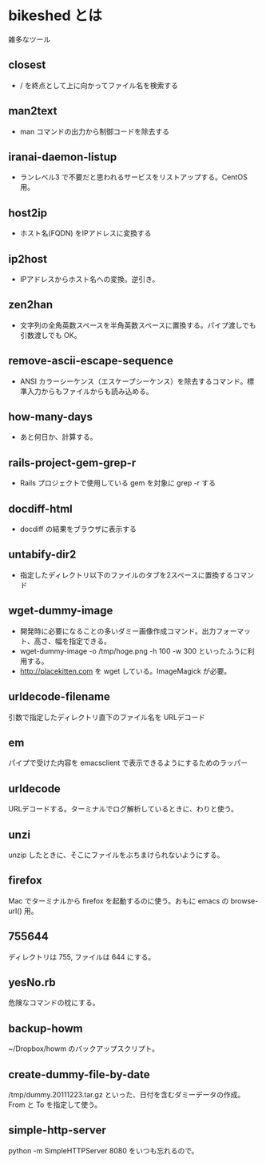 bikeshed とは
=============
雑多なツール

closest
---------

* / を終点として上に向かってファイル名を検索する

man2text
---------

* man コマンドの出力から制御コードを除去する

iranai-daemon-listup
-----------------------

* ランレベル3 で不要だと思われるサービスをリストアップする。CentOS 用。

host2ip
---------

* ホスト名(FQDN) をIPアドレスに変換する

ip2host
---------

* IPアドレスからホスト名への変換。逆引き。


zen2han
---------

* 文字列の全角英数スペースを半角英数スペースに置換する。パイプ渡しでも引数渡しでも OK。

remove-ascii-escape-sequence
--------------------------------

* ANSI カラーシーケンス（エスケープシーケンス）を除去するコマンド。標準入力からもファイルからも読み込める。

how-many-days
----------------

* あと何日か、計算する。

rails-project-gem-grep-r
--------------------------

* Rails プロジェクトで使用している gem を対象に grep -r する

docdiff-html
--------------------------

* docdiff の結果をブラウザに表示する

untabify-dir2
----------------

* 指定したディレクトリ以下のファイルのタブを2スペースに置換するコマンド

wget-dummy-image
-------

* 開発時に必要になることの多いダミー画像作成コマンド。出力フォーマット、高さ、幅を指定できる。
* wget-dummy-image -o /tmp/hoge.png -h 100 -w 300 といったふうに利用する。
* http://placekitten.com を wget している。ImageMagick が必要。

urldecode-filename
---------------------

引数で指定したディレクトリ直下のファイル名を URLデコード

em
-------

パイプで受けた内容を emacsclient で表示できるようにするためのラッパー

urldecode
--------------

URLデコードする。ターミナルでログ解析しているときに、わりと使う。

unzi
-------

unzip したときに、そこにファイルをぶちまけられないようにする。

firefox
-------

Mac でターミナルから firefox を起動するのに使う。おもに emacs の browse-url() 用。

755644
-------

ディレクトリは 755, ファイルは 644 にする。

yesNo.rb
--------------

危険なコマンドの枕にする。

backup-howm
--------------

~/Dropbox/howm のバックアップスクリプト。

create-dummy-file-by-date
----------------------------

/tmp/dummy.20111223.tar.gz といった、日付を含むダミーデータの作成。From と To を指定して使う。



simple-http-server
---------------------------

python -m SimpleHTTPServer 8080 をいつも忘れるので。
